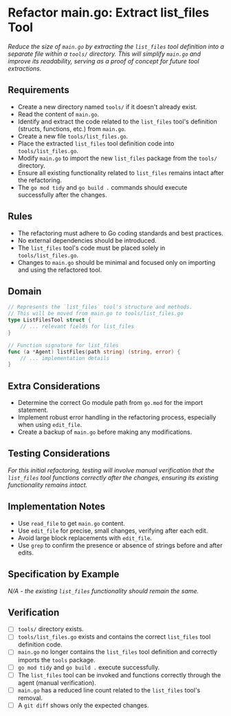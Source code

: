 # Refactor main.go: Extract list_files Tool

*Reduce the size of `main.go` by extracting the `list_files` tool definition into a separate file within a `tools/` directory. This will simplify `main.go` and improve its readability, serving as a proof of concept for future tool extractions.*

## Requirements

- Create a new directory named `tools/` if it doesn't already exist.
- Read the content of `main.go`.
- Identify and extract the code related to the `list_files` tool's definition (structs, functions, etc.) from `main.go`.
- Create a new file `tools/list_files.go`.
- Place the extracted `list_files` tool definition code into `tools/list_files.go`.
- Modify `main.go` to import the new `list_files` package from the `tools/` directory.
- Ensure all existing functionality related to `list_files` remains intact after the refactoring.
- The `go mod tidy` and `go build .` commands should execute successfully after the changes.

## Rules

- The refactoring must adhere to Go coding standards and best practices.
- No external dependencies should be introduced.
- The `list_files` tool's code must be placed solely in `tools/list_files.go`.
- Changes to `main.go` should be minimal and focused only on importing and using the refactored tool.

## Domain

```go
// Represents the `list_files` tool's structure and methods.
// This will be moved from main.go to tools/list_files.go
type ListFilesTool struct {
    // ... relevant fields for list_files
}

// Function signature for list_files
func (a *Agent) listFiles(path string) (string, error) {
    // ... implementation details
}
```

## Extra Considerations

- Determine the correct Go module path from `go.mod` for the import statement.
- Implement robust error handling in the refactoring process, especially when using `edit_file`.
- Create a backup of `main.go` before making any modifications.

## Testing Considerations

*For this initial refactoring, testing will involve manual verification that the `list_files` tool functions correctly after the changes, ensuring its existing functionality remains intact.*

## Implementation Notes

- Use `read_file` to get `main.go` content.
- Use `edit_file` for precise, small changes, verifying after each edit.
- Avoid large block replacements with `edit_file`.
- Use `grep` to confirm the presence or absence of strings before and after edits.

## Specification by Example

*N/A - the existing `list_files` functionality should remain the same.*

## Verification

- [ ] `tools/` directory exists.
- [ ] `tools/list_files.go` exists and contains the correct `list_files` tool definition code.
- [ ] `main.go` no longer contains the `list_files` tool definition and correctly imports the `tools` package.
- [ ] `go mod tidy` and `go build .` execute successfully.
- [ ] The `list_files` tool can be invoked and functions correctly through the agent (manual verification).
- [ ] `main.go` has a reduced line count related to the `list_files` tool's removal.
- [ ] A `git diff` shows only the expected changes.